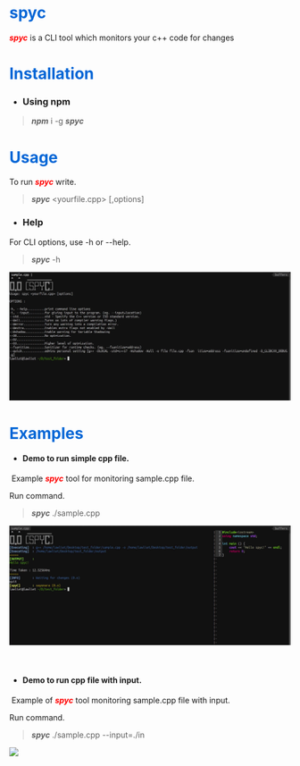 <h1 style="color:rgb(3, 102, 214);">spyc</h1>

<strong style="color:red"><em>spyc</em></strong> is a CLI tool which monitors your c++ code for changes 



<h1 style="color:rgb(3, 102, 214);">Installation</h1>

- ###  Using npm


> ***npm*** i -g ***spyc***



<h1 style="color:rgb(3, 102, 214);">Usage</h1>

To run <strong style="color:red"><em>spyc</em></strong> write.

>  ***spyc*** \<yourfile.cpp> [,options]



- ### Help


For CLI options,  use -h or --help.

> ***spyc*** -h



<img src="./assets/help.gif"/>




<h1 style="color:rgb(3, 102, 214);">Examples</h1>

- #### Demo to run simple cpp file.

​	Example <strong style="color:red"><em>spyc</em></strong> tool for monitoring sample.cpp file.

Run command.

> ***spyc*** ./sample.cpp



<img src="./assets/example.gif" style="zoom:155%;" />

​		

- #### Demo to run cpp file with input.

​	Example of  <strong style="color:red"><em>spyc</em></strong> tool monitoring sample.cpp file with input.

Run command.

> ***spyc*** ./sample.cpp --input=./in



![](/home/lawliet/Desktop/spyc/assets/example-input.gif)